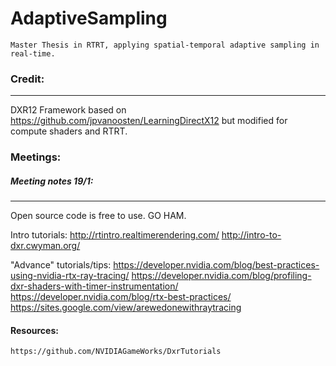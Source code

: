# AdaptiveSampling
    Master Thesis in RTRT, applying spatial-temporal adaptive sampling in real-time. 
    
### Credit:
---

DXR12 Framework based on https://github.com/jpvanoosten/LearningDirectX12 but modified for compute
shaders and RTRT. 

    
### Meetings:
##### Meeting notes 19/1:
---
Open source code is free to use. GO HAM.

Intro tutorials:
http://rtintro.realtimerendering.com/
http://intro-to-dxr.cwyman.org/

"Advance" tutorials/tips:
https://developer.nvidia.com/blog/best-practices-using-nvidia-rtx-ray-tracing/
https://developer.nvidia.com/blog/profiling-dxr-shaders-with-timer-instrumentation/
https://developer.nvidia.com/blog/rtx-best-practices/
https://sites.google.com/view/arewedonewithraytracing

#### Resources:
    https://github.com/NVIDIAGameWorks/DxrTutorials
    
    



